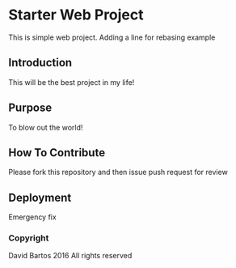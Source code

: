 # Starter Web Project

This is simple web project. Adding a line for rebasing example

## Introduction

This will be the best project in my life!

## Purpose

To blow out the world!

## How To Contribute

Please fork this repository and then issue push request for review

## Deployment

Emergency fix

### Copyright

David Bartos 2016 All rights reserved